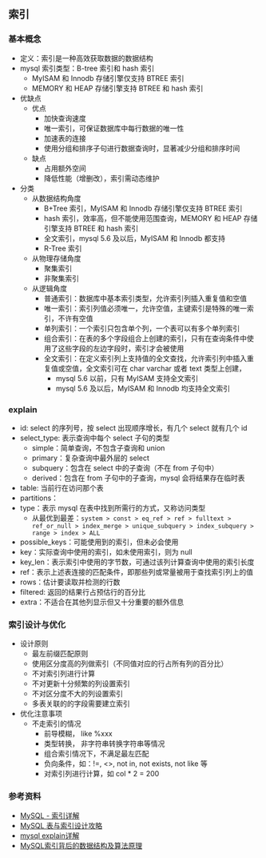 ## 索引

### 基本概念

* 定义：索引是一种高效获取数据的数据结构
* mysql 索引类型：B-tree 索引和 hash 索引
	* MyISAM 和 Innodb 存储引擎仅支持 BTREE 索引
	* MEMORY 和 HEAP 存储引擎支持 BTREE 和 hash 索引
* 优缺点
	* 优点
		* 加快查询速度
		* 唯一索引，可保证数据库中每行数据的唯一性
		* 加速表的连接
		* 使用分组和排序子句进行数据查询时，显著减少分组和排序时间
	* 缺点
		* 占用额外空间
		* 降低性能（增删改），索引需动态维护
* 分类
	* 从数据结构角度
		* B+Tree 索引，MyISAM 和 Innodb 存储引擎仅支持 BTREE 索引 
		* hash 索引，效率高，但不能使用范围查询，MEMORY 和 HEAP 存储引擎支持 BTREE 和 hash 索引
		* 全文索引，mysql 5.6 及以后，MyISAM 和 Innodb 都支持
		* R-Tree 索引
	* 从物理存储角度
		* 聚集索引
		* 非聚集索引
	* 从逻辑角度
		* 普通索引：数据库中基本索引类型，允许索引列插入重复值和空值
		* 唯一索引：索引列值必须唯一，允许空值，主键索引是特殊的唯一索引，不许有空值
		* 单列索引：一个索引只包含单个列，一个表可以有多个单列索引
		* 组合索引：在表的多个字段组合上创建的索引，只有在查询条件中使用了这些字段的左边字段时，索引才会被使用
		* 全文索引：在定义索引列上支持值的全文查找，允许索引列中插入重复值或空值，全文索引可在 char varchar 或者 text 类型上创建，
			* mysql 5.6 以前，只有 MyISAM 支持全文索引
			* mysql 5.6 及以后，MyISAM 和 Innodb 均支持全文索引

### explain

* id: select 的序列号，按 select 出现顺序增长，有几个 select 就有几个 id
* select_type: 表示查询中每个 select 子句的类型
	* simple：简单查询，不包含子查询和 union
	* primary：复杂查询中最外层的 select
	* subquery：包含在 select 中的子查询（不在 from 子句中）
	* derived：包含在 from 子句中的子查询，mysql 会将结果存在临时表
* table: 当前行在访问那个表
* partitions：
* type：表示 mysql 在表中找到所需行的方式，又称访问类型
	* 从最优到最差：`system > const > eq_ref > ref > fulltext > ref_or_null > index_merge > unique_subquery > index_subquery > range > index > ALL`
* possible_keys：可能使用到的索引，但未必会使用
* key：实际查询中使用的索引，如未使用索引，则为 null
* key_len：表示索引中使用的字节数，可通过该列计算查询中使用的索引长度
* ref：表示上述表连接的匹配条件，即那些列或常量被用于查找索引列上的值
* rows：估计要读取并检测的行数
* filtered: 返回的结果行占预估行的百分比
* extra：不适合在其他列显示但又十分重要的额外信息

### 索引设计与优化
* 设计原则
	* 最左前缀匹配原则
	* 使用区分度高的列做索引（不同值对应的行占所有列的百分比）
	* 不对索引列进行计算
	* 不对更新十分频繁的列设置索引
	* 不对区分度不大的列设置索引
	* 多表关联的的字段需要建立索引
* 优化注意事项
	* 不走索引的情况
		* 前导模糊， like %xxx
		* 类型转换， 非字符串转换字符串等情况
		* 组合索引情况下，不满足最左匹配
		* 负向条件，如：!=, <>, not in, not exists, not like 等
		* 对索引列进行计算，如 col * 2 = 200


### 参考资料
* [MySQL - 索引详解](https://juejin.im/entry/5a448726f265da43062b10f1)
* [MySQL 表与索引设计攻略](https://juejin.im/post/5b207b026fb9a01e2b2cc8a0#heading-10)
* [mysql explain详解](https://cloud.tencent.com/developer/article/1093229)
* [MySQL索引背后的数据结构及算法原理](http://blog.codinglabs.org/articles/theory-of-mysql-index.html)
